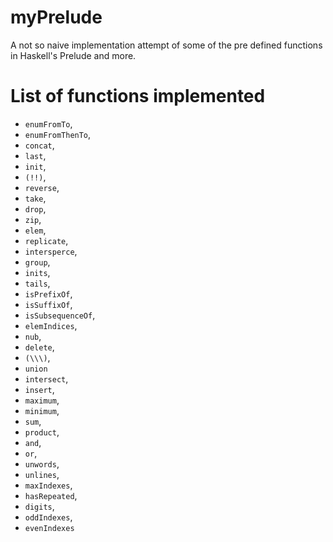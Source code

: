 # myPrelude
A not so naive implementation attempt of some of the pre defined functions in Haskell's Prelude and more.

# List of functions implemented
- `enumFromTo`, 
- `enumFromThenTo`, 
- `concat`, 
- `last`, 
- `init`, 
- `(!!)`, 
- `reverse`, 
- `take`, 
- `drop`, 
- `zip`,
- `elem`,
- `replicate`,
- `intersperce`,
- `group`,
- `inits`,
- `tails`,
- `isPrefixOf`,
- `isSuffixOf`,
- `isSubsequenceOf`,
- `elemIndices`,
- `nub`,
- `delete`,
- `(\\\)`,
- `union`
- `intersect`,
- `insert`,
- `maximum`,
- `minimum`,
- `sum`,
- `product`,
- `and`,
- `or`,
- `unwords`,
- `unlines`,
- `maxIndexes`,
- `hasRepeated`,
- `digits`,
- `oddIndexes`,
- `evenIndexes`

